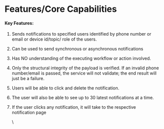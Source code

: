 # Features/Core Capabilities

#### Key Features:

1. Sends notifications to specified users identified by phone number or email or device id/topic/ role of the users.
2. Can be used to send synchronous or asynchronous notifications
3. Has NO understanding of the executing workflow or action involved.
4. Only the structural integrity of the payload is verified. If an invalid phone number/email is passed, the service will not validate; the end result will just be a failure.
5. Users will be able to click and delete the notification.
6. The user will also be able to see up to 30 latest notifications at a time.
7.  &#x20;If the user clicks any notification, it will take to the respective notification page

    \
